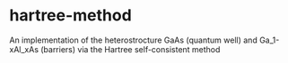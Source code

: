 # hartree-method
An implementation of the heterostrocture GaAs (quantum well) and  Ga_1-xAl_xAs (barriers) via the Hartree self-consistent method
